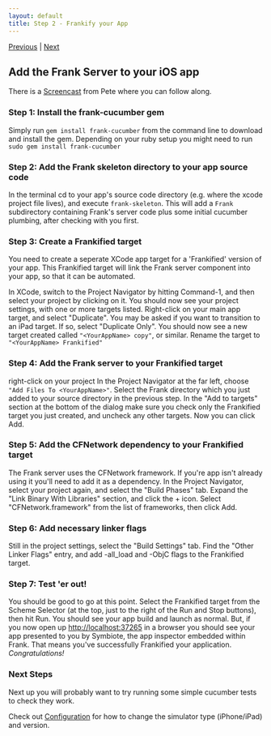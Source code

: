 ```yaml
---
layout: default
title: Step 2 - Frankify your App
---
```

[Previous](installing.html) | [Next](installation-step3.html) 

## Add the Frank Server to your iOS app

There is a [Screencast](http://vimeo.com/27691115) from Pete where you
can follow along.

### Step 1: Install the frank-cucumber gem
Simply run `gem install frank-cucumber` from the command line to
download and install the gem. Depending on your ruby setup you might
need to run `sudo gem install frank-cucumber`

### Step 2: Add the Frank skeleton directory to your app source code
In the terminal cd to your app's source code directory (e.g. where the
xcode project file lives), and execute `frank-skeleton`. This will add
a `Frank` subdirectory containing Frank's server code plus some
initial cucumber plumbing, after checking with you first.

### Step 3: Create a Frankified target
You need to create a seperate XCode app target for a 'Frankified'
version of your app. This Frankified target will link the Frank server
component into your app, so that it can be automated. 

In XCode, switch to the Project Navigator by hitting Command-1, and
then select your project by clicking on it. You should now see your
project settings, with one or more targets listed. Right-click on your
main app target, and select "Duplicate". You may be asked if you want
to transition to an iPad target. If so, select "Duplicate Only". You
should now see a new target created called `"<YourAppName> copy"`, or
similar. Rename the target to `"<YourAppName> Frankified"`

### Step 4: Add the Frank server to your Frankified target
right-click on your project In the Project Navigator at the far left,
choose `"Add Files To <YourAppName>"`. Select the Frank directory which
you just added to your source directory in the previous step. In the
"Add to targets" section at the bottom of the dialog make sure you
check only the Frankified target you just created, and uncheck any
other targets. Now you can click Add.

### Step 5: Add the CFNetwork dependency to your Frankified target
The Frank server uses the CFNetwork framework. If you're app isn't
already using it you'll need to add it as a dependency. In the Project
Navigator, select your project again, and select the "Build Phases"
tab. Expand the "Link Binary With Libraries" section, and click the +
icon. Select "CFNetwork.framework" from the list of frameworks, then
click Add. 

### Step 6: Add necessary linker flags
Still in the project settings, select the "Build Settings" tab. Find
the "Other Linker Flags" entry, and add -all_load and -ObjC flags to
the Frankified target.

### Step 7: Test 'er out!
You should be good to go at this point. Select the Frankified target
from the Scheme Selector (at the top, just to the right of the Run and
Stop buttons), then hit Run. You should see your app build and launch
as normal. But, if you now open up
[http://localhost:37265](http://localhost:37265) in a browser
you should see your app presented to you by Symbiote, the app
inspector embedded within Frank. That means you've successfully
Frankified your application. *Congratulations!*

### Next Steps
Next up you will probably want to try running some simple cucumber
tests to check they work.

Check out [Configuration](configuration.html) for how to change the
simulator type (iPhone/iPad) and version.
